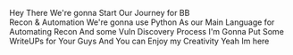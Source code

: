 Hey There We're gonna Start Our Journey for BB  
Recon & Automation 
We're gonna use Python As our Main Language for Automating Recon And some Vuln Discovery Process
I'm Gonna Put Some WriteUPs for Your Guys And You can Enjoy my Creativity
 Yeah Im here
